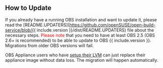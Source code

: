 ## How to Update

If you already have a running OBS installation and want to update it,
please read the
[README.UPDATERS](https://github.com/openSUSE/open-build-service/blob/{{ include.version }}/dist/README.UPDATERS)
file about the necessary steps.
<span style="color: red;">Please note</span>
that you need to have at least OBS 2.5 (OBS 2.6+ is recommended) to be able to update to OBS {{ include.version }}.
Migrations from older OBS versions will fail.

OBS Appliance users who have [setup their LVM](http://openbuildservice.org/download/#appliance_config)
can just replace their appliance image without data loss.
The migration will happen automatically.
